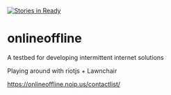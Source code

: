 [![Stories in Ready](https://badge.waffle.io/catalpainternational/onlineoffline.png?label=ready&title=Ready)](https://waffle.io/catalpainternational/onlineoffline)
# onlineoffline
A testbed for developing intermittent internet solutions

Playing around with riotjs + Lawnchair

https://onlineoffline.noip.us/contactlist/

